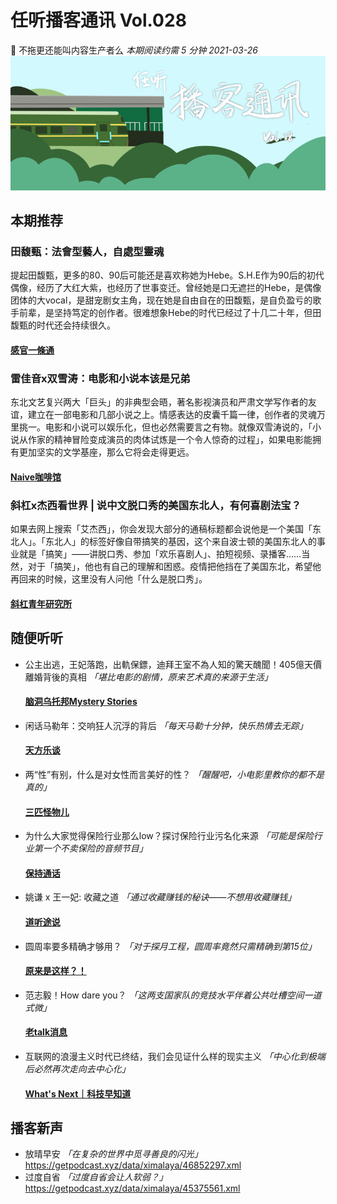 # 任听播客通讯 Vol.028
🚃 不拖更还能叫内容生产者么
_本期阅读约需 5 分钟_
_2021-03-26_
![](./img/vol_028_small.png)


## 本期推荐

### 田馥甄：法會型藝人，自處型靈魂
提起田馥甄，更多的80、90后可能还是喜欢称她为Hebe。S.H.E作为90后的初代偶像，经历了大红大紫，也经历了世事变迁。曾经她是口无遮拦的Hebe，是偶像团体的大vocal，是甜宠剧女主角，现在她是自由自在的田馥甄，是自负盈亏的歌手前辈，是坚持笃定的创作者。很难想象Hebe的时代已经过了十几二十年，但田馥甄的时代还会持续很久。
#### [感官一條通](https://feeds.soundon.fm/podcasts/7407e3d0-4af7-404e-8b92-d54ce9b38e67.xml)

### 雷佳音x双雪涛：电影和小说本该是兄弟
东北文艺复兴两大「巨头」的非典型会晤，著名影视演员和严肃文学写作者的友谊，建立在一部电影和几部小说之上。情感表达的皮囊千篇一律，创作者的灵魂万里挑一。电影和小说可以娱乐化，但也必然需要言之有物。就像双雪涛说的，「小说从作家的精神冒险变成演员的肉体试炼是一个令人惊奇的过程」，如果电影能拥有更加坚实的文学基座，那么它将会走得更远。
#### [Naive咖啡馆](https://api.vistopia.com.cn/rss/program/156.xml)

### 斜杠x杰西看世界 | 说中文脱口秀的美国东北人，有何喜剧法宝？
如果去网上搜索「艾杰西」，你会发现大部分的通稿标题都会说他是一个美国「东北人」。「东北人」的标签好像自带搞笑的基因，这个来自波士顿的美国东北人的事业就是「搞笑」——讲脱口秀、参加「欢乐喜剧人」、拍短视频、录播客……当然，对于「搞笑」，他也有自己的理解和困惑。疫情把他挡在了美国东北，希望他再回来的时候，这里没有人问他「什么是脱口秀」。
#### [斜杠青年研究所](http://www.ximalaya.com/album/43464527.xml)



## 随便听听

* 公主出逃，王妃落跑，出軌保鏢，迪拜王室不為人知的驚天醜聞！405億天價離婚背後的真相 _「堪比电影的剧情，原来艺术真的来源于生活」_
  #### [脑洞乌托邦Mystery Stories](https://anchor.fm/s/1d6f42f4/podcast/rss)
* 闲话马勒年：交响狂人沉浮的背后 _「每天马勒十分钟，快乐热情去无踪」_
  #### [天方乐谈](https://justpodmedia.com/rss/intermezzo.xml)
* 两“性”有别，什么是对女性而言美好的性？  _「醒醒吧，小电影里教你的都不是真的」_
  #### [三匹怪物儿](https://www.ximalaya.com/album/29585624.xml)
* 为什么大家觉得保险行业那么low？探讨保险行业污名化来源 _「可能是保险行业第一个不卖保险的音频节目」_
  #### [保持通话](https://justpodmedia.com/rss/insurancetips.xml)
* 姚谦 x 王一妃: 收藏之道 _「通过收藏赚钱的秘诀——不想用收藏赚钱」_
  #### [道听途说](http://fakefestival.org/episodes/feed.xml)
* 圆周率要多精确才够用？ _「对于探月工程，圆周率竟然只需精确到第15位」_
  #### [原来是这样？！](https://getpodcast.xyz/data/ximalaya/246622.xml)
* 范志毅！How dare you？ _「这两支国家队的竞技水平伴着公共吐槽空间一道式微」_
  #### [老talk消息](http://www.ximalaya.com/album/31225613.xml)
* 互联网的浪漫主义时代已终结，我们会见证什么样的现实主义 _「中心化到极端后必然再次走向去中心化」_
  #### [What's Next｜科技早知道](https://feeds.fireside.fm/guiguzaozhidao/rss)


## 播客新声

* 放晴早安  _「在复杂的世界中觅寻善良的闪光」_
  https://getpodcast.xyz/data/ximalaya/46852297.xml
* 过度自省 _「过度自省会让人软弱？」_
  https://getpodcast.xyz/data/ximalaya/45375561.xml
